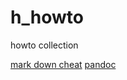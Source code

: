 # h_howto
howto collection

[mark down cheat](https://github.com/adam-p/markdown-here/wiki/Markdown-Cheatsheet)
[pandoc](http://pandoc.org/getting-started.html)
